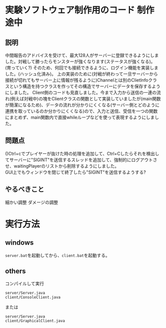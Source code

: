 # 実験ソフトウェア制作用のコード 制作途中
## 説明
中間報告のアドバイスを受けて、最大128人がサーバーに登録できるようにしました。対戦して勝ったらモンスターが強くなります(ステータスが強くなる)。 (育っていく?) そのため、何回でも接続できるように、ログイン機能を実装しました。(ハッシュ化済み)。
上の実装のために(対戦が終わって一旦サーバーから接続が切れてもサーバー上に情報が残るように)Channelとは別のClietInfoクラスという構造を持つクラスを作ってその構造でサーバーにデータを保存するようにしました。
Client側のコードも見直しました。今まで入力から送信の一連の流れ(例えば対戦中)の塊をClientクラスの関数として実装していましたが(main関数が簡潔になるため)、データの流れが分かりにくくなる(サーバー側とどのように連携を取っているのか分かりにくくなる)ので、入力と送信、受信を一つの関数にまとめず、main関数内で直接whileループなどを使って表現するようにしました。

## 問題点
()Ctrl+cでプレイヤーが抜けた時の処理を追加して、Ctrl+Cしたらそれを検出してサーバーに"SIGINT"を送信するスレッドを追加して、強制的にログアウトさせ、waitingPlayerのリストから削除するようにしました。 <br>
GUI上でもウィンドウを閉じて終了したら"SIGINT"を送信するようする?

## やるべきこと
細かい調整 ダメージの調整

# 実行方法
## windows
`server.bat`を起動してから、`client.bat`を起動する。

## others
コンパイルして実行
```
server/Server.java
client/ConsoleClient.java
```
または
```
server/Server.java
client/GraphicalClient.java
```
